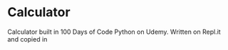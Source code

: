 # Calculator
Calculator built in 100 Days of Code Python on Udemy.
Written on Repl.it and copied in
